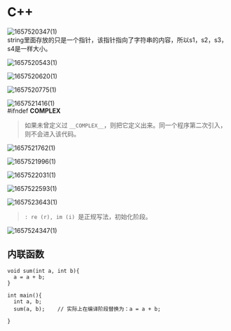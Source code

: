 # C++
![1657520347(1)](https://user-images.githubusercontent.com/63440757/178200756-a3003567-0f2b-4e27-a459-6410ae2037ae.png)  
string里面存放的只是一个指针，该指针指向了字符串的内容，所以s1，s2，s3，s4是一样大小。

![1657520543(1)](https://user-images.githubusercontent.com/63440757/178201278-37476984-e59f-4588-a555-23214961831c.png)

![1657520620(1)](https://user-images.githubusercontent.com/63440757/178201443-94d0b979-24b5-4630-9f4b-c1c4de3c9e1a.png)

![1657520775(1)](https://user-images.githubusercontent.com/63440757/178201754-bdba27a4-6696-4686-97f7-585c8e984ada.png)

![1657521416(1)](https://user-images.githubusercontent.com/63440757/178203285-3e4b5620-cd71-463b-a6c8-414bdb83de10.png)  
#ifndef __COMPLEX__
> 如果未曾定义过 `__COMPLEX__`，则把它定义出来。同一个程序第二次引入，则不会进入该代码。

![1657521762(1)](https://user-images.githubusercontent.com/63440757/178204144-008c1605-2108-4c4d-9691-e3e02967b109.png)

![1657521996(1)](https://user-images.githubusercontent.com/63440757/178204727-e054ef62-c752-47a5-8a0b-9c876d354c23.png)

![1657522031(1)](https://user-images.githubusercontent.com/63440757/178204816-a6d222bf-1eb8-4187-bba0-73fa58752492.png)

![1657522593(1)](https://user-images.githubusercontent.com/63440757/178206291-bdbc0350-312f-418c-8acb-6c3cf5d358c6.png)

![1657523643(1)](https://user-images.githubusercontent.com/63440757/178208872-1c381eda-cede-45cd-99bc-0d7b809ef9dc.png)
> `: re (r), im (i) `是正规写法，初始化阶段。

![1657524347(1)](https://user-images.githubusercontent.com/63440757/178210710-f34a3faa-ed7b-4161-af4b-b685762f4145.png)

## 内联函数
```
void sum(int a, int b){
  a = a + b;
}

int main(){
  int a, b;
  sum(a, b);    // 实际上在编译阶段替换为：a = a + b;

}
```
